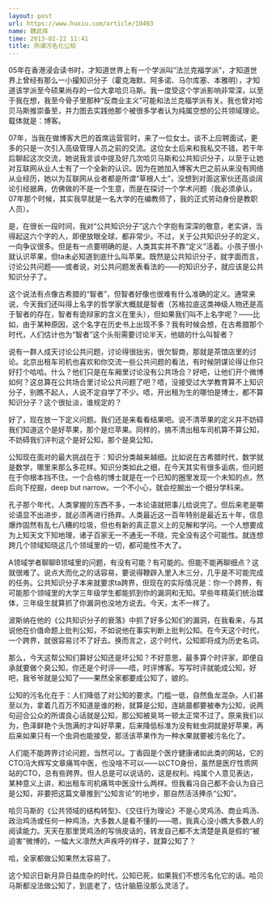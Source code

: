 ```yaml
---
layout: post
url: https://www.huxiu.com/article/10493
name: 魏武挥
time: 2013-02-22 11:41
title: 所谓污名化公知
---
```

05年在香港浸会读书时，才知道世界上有一个学派叫“法兰克福学派”，才知道世界上曾经有那么一小撮知识分子（霍克海默、阿多诺、马尔库塞、本雅明），才知道该学派至今硕果尚存的一位大拿哈贝马斯。我一度受这个学派影响非常深，以至于我在想，我至今骨子里那种“反商业主义”可能和法兰克福学派有关。我也曾对哈贝马斯推崇备至，并力图去实践他那个被很多学者认为纯属空想的公共领域理论。载体就是：博客。

07年，当我在做博客大巴的首席运营官时，来了一位女士。谈不上应聘面试，更多的只是一次引入高级管理人员之前的交流。这位女士后来和我私交不错，若干年后聊起这次交流，她说我言谈中提及好几次哈贝马斯和公共知识分子，以至于让她对互联网从业人士有了一个全新的认识。因为在她加入博客大巴之前从来没有网络从业经历，她以为互联网从业者都是所谓“草根人士”，没想到对面这家伙还高谈阔论引经据典，仿佛做的不是一个生意，而是在探讨一个学术问题（我必须承认，07年那个时候，其实我早就是一名大学的在编教师了，我的正式劳动身份是教职人员）。

是，在很长一段时间，我对“公共知识分子”这六个字抱有深深的敬意，老实讲，当得起这六个字的人，即便放眼全球，都非常少。不过，关于公共知识分子的定义，一向争议很多。但是有一点要明确的是，人类其实并不靠“定义”活着。小孩子很小就认识苹果，但ta未必知道到底什么叫苹果。既然是公共知识分子，就字面而言，讨论公共问题——或者说，对公共问题发表看法的——的知识分子，就应该是公共知识分子了。

这个说法有点像古希腊的“智者”，但智者好像也很难有什么准确的定义。通常来说，今天我们还叫得上名字的哲学家大概就是智者（苏格拉底这类神级人物还是高于智者的存在，智者有诡辩家的含义在里头），但如果我们叫不上名字呢？——比如，由于某种原因，这个名字在历史书上出现不多？我有时候会想，在古希腊那个时代，人们估计也为“智者”这个头衔需要讨论半天，他娘的什么叫智者？

说有一群人成天讨论公共问题，讨论得很拙劣，很欠智商，那就是茶馆店里的讨论。北京出租车司机也喜欢和你交流一些公共问题的看法，有时候阴谋论得让你只好打个哈哈。什么？他们只是在车厢里讨论没有公共场合？好吧，让他们开个微博如何？这总算在公共场合里讨论公共问题了吧？唔，没接受过大学教育算不上知识分子，别瞧不起人，人说不定自学了不少。唔，开出租为生的哪怕是博士，都不算知识分子？这个很扯淡，谁规定的？

好了，现在放一下定义问题。我们还是来看看结果吧。说不清苹果的定义并不妨碍我们知道这个是好苹果，那个是烂苹果。同样的，搞不清出租车司机算不算公知，不妨碍我们评判这个是好公知，那个是臭公知。

公知现在面对的最大挑战在于：知识分类越来越细。比如说在古希腊时代，数学就是数学，哪里来那么多花样。知识分类如此之细，在今天其实有很多诟病，但问题在于你根本挡不住。一个合格的博士就是在一个已知的圈里发现一个未知的点，然后向下挖掘，deep but narrow。一个不小心，就会挖掘出一个细分学科来。

孔子那个年代，人类掌握的东西不多，一本论语就把事儿给说完了。但后来老是嚼论语显不出进步，就必须再进行扬弃。人类最近这一百年特别是最近五十年，信息爆炸固然有乱七八糟的垃圾，但也有新的真正意义上的见解和学问。一个人想要成为上知天文下知地理，诸子百家无一不通无一不晓，完全没有这个可能性。就连想跨几个领域知晓这几个领域里的一切，都可能性不大了。

A领域学者聊聊B领域里的问题，有没有可能？有可能的。但能不能再聊细点？这就很难了。说点大而化之的话容易，要说得鞭辟入里入木三分，几乎是不可能完成的任务。公共知识分子本来就要求ta跨界，但现在的实际情况是：你一个跨界，有可能那个领域里的大学三年级学生都能抓到你的漏洞和无知。早些年精英们统治媒体，三年级生就算抓了你漏洞也没地方说去。今天，太不一样了。

波斯纳在他的《公共知识分子的衰落》中抓了好多公知们的漏洞，在我看来，与其说他在价值命题上批判公知，不如说他在事实判断上批判公知。在今天这个时代，一个跨界，就很容易讨不了好去。换而言之，这个时代，公知即将成为历史名词。

那么，今天这帮公知们算好公知还是坏公知？不好意思，最多算个时评家，即便自承就要做个臭公知，你还是个时评——唔，时评博客。写写时评就能成公知，好吧，我爷爷就是公知了——果然全家都要成公知了，娘的。

公知的污名化在于：人们降低了对公知的要求。门槛一低，自然鱼龙混杂。人们甚至以为，拿着几百万不知道是谁的粉，就算是公知，连姚晨都要被奉为公知，说两句迎合公众的所谓良心话就是公知，那公知被臭骂一顿太正常不过了。原来我们以为，色泽鲜艳个头饱满的才叫好苹果，后来降低标准为没有蛀虫洞就是好苹果，再后来如果只有一个虫洞也能接受，那活该苹果作为一种水果就要被污名化了。

人们能不能跨界讨论问题，当然可以。丁香园是个医疗健康诸如此类的网站，它的CTO冯大辉写文章痛骂中医，也没啥不可以——以CTO身份，虽然是医疗性质网站的CTO，总有些跨界。但人总是可以说话的，这是权利。纯属个人意见表达，某种意义上讲，和出租车司机痛骂中医没什么两样。但我看冯自己都不会认为自己是公知，非要把这篇文章推到“公知言论”的地步，那自然活活捧杀“公知”。

哈贝马斯的《公共领域的结构转型》、《交往行为理论》不是心灵鸡汤、商业鸡汤、政治鸡汤或任何一种鸡汤，大多数人是看不懂的——嗯，我真心没小瞧大多数人的阅读能力。天天在那里煲鸡汤的写俏皮话的，转发自己都不太清楚是真是假的“被迫害”微博的，一幅大义凛然大声疾呼的样子，就算公知了？

哈，全家都做公知果然太容易了。

这个知识日新月异日益庞杂的时代，公知已死，如果我们不想污名化它的话。哈贝马斯都没法做公知了，到底老了，估计脑筋没那么灵活了。

